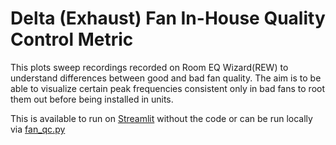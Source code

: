 # Delta (Exhaust) Fan In-House Quality Control Metric

This plots sweep recordings recorded on Room EQ Wizard(REW) to understand differences between good and bad fan quality. The aim is to be able to visualize certain peak frequencies consistent only in bad fans to root them out before being installed in units.

This is available to run on [Streamlit](https://deltafanqc.streamlit.app/) without the code or can be run locally via [fan_qc.py](fan_qc.py)
